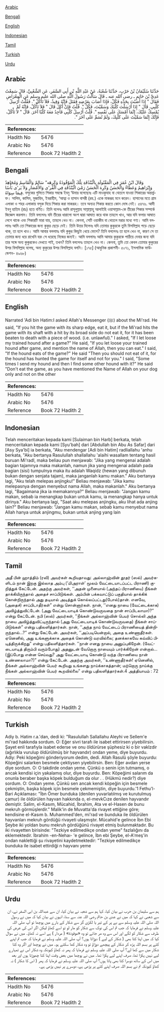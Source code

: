[Arabic](#arabic)

[Bengali](#bengali)

[English](#english)

[Indonesian](#indonesian)

[Tamil](#tamil)

[Turkish](#turkish)

[Urdu](#urdu)

## Arabic


<div dir="rtl" lang="ar" style={{fontSize:'larger',backgroundColor:'#f8f9fa',padding:20}}>
حَدَّثَنَا سُلَيْمَانُ بْنُ حَرْبٍ، حَدَّثَنَا شُعْبَةُ، عَنْ عَبْدِ اللَّهِ بْنِ أَبِي السَّفَرِ، عَنِ الشَّعْبِيِّ، قَالَ سَمِعْتُ عَدِيَّ بْنَ حَاتِمٍ ـ رضى الله عنه ـ قَالَ سَأَلْتُ رَسُولَ اللَّهِ صلى الله عليه وسلم عَنِ الْمِعْرَاضِ فَقَالَ ‏"‏ إِذَا أَصَبْتَ بِحَدِّهِ فَكُلْ، فَإِذَا أَصَابَ بِعَرْضِهِ فَقَتَلَ فَإِنَّهُ وَقِيذٌ، فَلاَ تَأْكُلْ ‏"‏‏.‏ فَقُلْتُ أُرْسِلُ كَلْبِي‏.‏ قَالَ ‏"‏ إِذَا أَرْسَلْتَ كَلْبَكَ وَسَمَّيْتَ، فَكُلْ ‏"‏‏.‏ قُلْتُ فَإِنْ أَكَلَ قَالَ ‏"‏ فَلاَ تَأْكُلْ، فَإِنَّهُ لَمْ يُمْسِكْ عَلَيْكَ، إِنَّمَا أَمْسَكَ عَلَى نَفْسِهِ ‏"‏‏.‏ قُلْتُ أُرْسِلُ كَلْبِي فَأَجِدُ مَعَهُ كَلْبًا آخَرَ‏.‏ قَالَ ‏"‏ لاَ تَأْكُلْ، فَإِنَّكَ إِنَّمَا سَمَّيْتَ عَلَى كَلْبِكَ، وَلَمْ تُسَمِّ عَلَى آخَرَ ‏"‏‏.‏
</div>
<div style={{backgroundColor:'#f8f9fa',padding:20, marginBottom: 10}}><table> <thead> <tr> <th>References:</th> <th></th> </tr> </thead> <tbody><tr><td>Hadith No</td><td>5476</td></tr><tr><td>Arabic No</td><td>5476</td></tr><tr><td>Reference</td><td>Book 72 Hadith 2</td></tr></tbody></table></div>

## Bengali


<div dir="ltr" lang="bn" style={{fontSize:'larger',backgroundColor:'#f8f9fa',padding:20}}>
وَقَالَ ابْنُ عُمَرَ فِي الْمَقْتُولَةِ بِالْبُنْدُقَةِ تِلْكَ الْمَوْقُوذَةُ وَكَرِهَه“ سَالِمٌ وَالْقَاسِمُ وَمُجَاهِدٌ وَإِبْرَاهِيمُ وَعَطَاءٌ وَالْحَسَنُ وَكَرِهَ الْحَسَنُ رَمْيَ الْبُنْدُقَةِ فِي الْقُر‘ى وَالأَمْصَارِ وَلاَ يَر‘ى بَأْسًا فِيمَا سِوَاهُ. বন্দুকের গুলিতে শিকার সম্বন্ধে ইবনু ‘উমার বলেছেনঃ এটি মাওকুযাহ বা থেতলে যাওয়া শিকারের অন্তর্ভুক্ত। সালিম, কাসিম, মুজাহিদ, ইবরাহীম, ‘আত্বা ও হাসান বাসরী (রহ.) একে মাকরূহ মনে করেন। হাসানের মতে গ্রাম এলাকা ও শহর এলাকায় বন্দুক দিয়ে শিকার করা মাকরূহ। তবে অন্যত্র শিকার করতে কোন দোষ নেই। ৫৪৭৬. আদী ইবনু হাতিম (রাঃ) হতে বর্ণিত। তিনি বলেনঃ আমি রাসূলুল্লাহ সাল্লাল্লাহু আলাইহি ওয়াসাল্লাম-কে তীরের শিকার সম্পর্কে জিজ্ঞেস করলাম। তিনি বললেনঃ যদি তীরের ধারালো অংশ দ্বারা আঘাত করে থাক তাহলে খাও, আর যদি ফলার আঘাত লেগে থাকে এবং শিকারটি মারা যায়, তাহলে খেও না। কেননা, সেটি ওয়াকীয বা থেতলে মরার মধ্যে গণ্য। আমি বললামঃ আমি তো শিকারের জন্য কুকুর ছেড়ে দেই। তিনি উত্তর দিলেনঃ যদি তোমার কুকুরকে তুমি বিসমিল্লাহ পড়ে ছেড়ে থাক, তা হলে খাও। আমি আবার বললামঃ যদি কুকুর কিছুটা খেয়ে ফেলে? তিনি বললেনঃ তা হলে খেও না, কারণ সে তা তোমার জন্য ধরে রাখেনি বরং সে ধরেছে নিজের জন্যই। আমি বললামঃ আমি আমার কুকুরকে পাঠিয়ে দেবার জন্য যদি তার সঙ্গে অন্য কুকুরকেও দেখতে পাই, তখন? তিনি বললেনঃ তাহলে খেও না। কেননা, তুমি তো কেবল তোমার কুকুরের উপর বিসমিল্লাহ বলেছ, অন্য কুকুরের উপর বিসমিল্লাহ বলনি। [১৭৫] (আধুনিক প্রকাশনী- ৫০৭১, ইসলামিক ফাউন্ডেশন- ৪৯৬৮)
</div>
<div style={{backgroundColor:'#f8f9fa',padding:20, marginBottom: 10}}><table> <thead> <tr> <th>References:</th> <th></th> </tr> </thead> <tbody><tr><td>Hadith No</td><td>5476</td></tr><tr><td>Arabic No</td><td>5476</td></tr><tr><td>Reference</td><td>Book 72 Hadith 2</td></tr></tbody></table></div>

## English


<div dir="ltr" lang="en" style={{fontSize:'larger',backgroundColor:'#f8f9fa',padding:20}}>
Narrated 'Adi bin Hatim:I asked Allah's Messenger (ﷺ) about the Mi'rad. He said, "If you hit the game with its sharp edge, eat it, but if the Mi'rad hits the game with its shaft with a hit by its broad side do not eat it, for it has been beaten to death with a piece of wood. (i.e. unlawful)." I asked, "If I let loose my trained hound after a game?" He said, "If you let loose your trained hound after game, and mention the name of Allah, then you can eat." I said, "If the hound eats of the game?" He said "Then you should not eat of it, for the hound has hunted the game for itself and not for you." I said, "Some times I send my hound and then I find some other hound with it?" He said "Don't eat the game, as you have mentioned the Name of Allah on your dog only and not on the other
</div>
<div style={{backgroundColor:'#f8f9fa',padding:20, marginBottom: 10}}><table> <thead> <tr> <th>References:</th> <th></th> </tr> </thead> <tbody><tr><td>Hadith No</td><td>5476</td></tr><tr><td>Arabic No</td><td>5476</td></tr><tr><td>Reference</td><td>Book 72 Hadith 2</td></tr></tbody></table></div>

## Indonesian


<div dir="ltr" lang="id" style={{fontSize:'larger',backgroundColor:'#f8f9fa',padding:20}}>
Telah menceritakan kepada kami [Sulaiman bin Harb] berkata, telah menceritakan kepada kami [Syu'bah] dari [Abdullah bin Abu As Safar] dari [Asy Sya'bi] ia berkata, "Aku mendengar [Adi bin Hatim] radliallahu 'anhu berkata, "Aku bertanya Rasulullah shallallahu 'alaihi wasallam tentang hasil buruan Mi'radl, maka beliau pun menjawab: "Jika yang mengenai adalah bagian tajamnya maka makanlah, namun jika yang mengenai adalah pada bagian (sisi) tumpulnya maka itu adalah Waqidz (hewan yang dibunuh bukan dengan senjata tajam), maka janganlah kamu makan." Aku bertanya lagi, "Aku telah melepas anjingku!" Beliau menjawab: "Jika kamu melepasnya dengan menyebut nama Allah, maka makanlah." Aku bertanya lagi, "Bagaimana jika ia memakannya?" Beliau menjawab: "Jangan kamu makan, sebab ia menangkap bukan untuk kamu, ia menangkap hanya untuk dirinya." Aku bertanya lagi, "Saat aku melepas anjingku, aku lihat ada anjing lain?" Beliau menjawab: "Jangan kamu makan, sebab kamu menyebut nama Allah hanya untuk anjingmu, bukan untuk anjing yang lain
</div>
<div style={{backgroundColor:'#f8f9fa',padding:20, marginBottom: 10}}><table> <thead> <tr> <th>References:</th> <th></th> </tr> </thead> <tbody><tr><td>Hadith No</td><td>5476</td></tr><tr><td>Arabic No</td><td>5476</td></tr><tr><td>Reference</td><td>Book 72 Hadith 2</td></tr></tbody></table></div>

## Tamil


<div dir="ltr" lang="ta" style={{fontSize:'larger',backgroundColor:'#f8f9fa',padding:20}}>
அதீ பின் ஹாத்திம் (ரலி) அவர்கள் கூறியதாவது: அல்லாஹ்வின் தூதர் (ஸல்) அவர்களிடம் நான் இறகு இல்லாத அம்பு (‘மிஅராள்’ மூலம் வேட்டையாடப்பட்ட பிராணி) குறித்துக் கேட்டேன். அதற்கு அவர்கள், ‘‘அதன் முனையால் (அந்தப் பிராணியை) நீங்கள் தாக்கியிருந்தால் அதைச் சாப்பிடுங்கள். அம்பின் பக்கவாட்டுப் பகுதியால் தாக்கிக் கொன்றிருந்தால் அது தடியால் அடித்துக் கொல்லப்பட்டது(போல்)தான். எனவே, (அதைச்) சாப்பிடாதீர்கள்” என்று சொன்னார்கள். நான், ‘‘எனது நாயை (வேட்டைக்காக) அவிழ்த்துவிட்டேன். (அது வேட்டையாடிக் கொண்டுவருவதை நான் சாப்பிடலாமா)?” என்று கேட்டேன். நபி (ஸல்) அவர்கள், ‘‘நீங்கள் அல்லாஹ்வின் பெயர் சொல்லி அந்த நாயை அவிழ்த்துவிட்டிருந்தால் (அது வேட்டையாடிக் கொண்டுவருவதை) நீங்கள் சாப்பிடுங்கள்” என்று பதிலளித்தார்கள். நான், ‘‘அந்த நாய் வேட்டைப் பிராணியைத் தின்றிருந்தால்...?” என்று கேட்டேன். அவர்கள், ‘‘அப்படியென்றால், அதை உண்ணாதீர்கள். ஏனெனில், அது உங்களுக்காக அதைக் கொண்டு வரவில்லை; தனக்காகவே கவ்விப் பிடித்திருக்கிறது” என்று பதிலளித்தார்கள். ‘‘நான் எனது நாயை அனுப்புகிறேன். (வேட்டையாடித் திரும்பி வரும்போது) அதனுடன் வேறொரு நாயையும் பார்க்கிறேன் என்றால்... (இப்போது என்ன செய்வது? அது வேட்டையாடி கொண்டு வந்த பிராணியை நான் உண்ணலாமா?)” என்று கேட்டேன். அதற்கு அவர்கள், ‘‘உண்ணாதீர்கள்! ஏனெனில், நீங்கள் அல்லாஹ்வின் பெயர் கூறியது உங்களது நாய்க்காகத்தான்; மற்றொரு நாய்க்கு நீங்கள் அல்லாஹ்வின் பெயர் கூறவில்லை” என்று பதிலளித்தார்கள்.4 அத்தியாயம் : 72
</div>
<div style={{backgroundColor:'#f8f9fa',padding:20, marginBottom: 10}}><table> <thead> <tr> <th>References:</th> <th></th> </tr> </thead> <tbody><tr><td>Hadith No</td><td>5476</td></tr><tr><td>Arabic No</td><td>5476</td></tr><tr><td>Reference</td><td>Book 72 Hadith 2</td></tr></tbody></table></div>

## Turkish


<div dir="ltr" lang="tr" style={{fontSize:'larger',backgroundColor:'#f8f9fa',padding:20}}>
Adiy b. Hatim r.a.'dan, dedi ki: "Rasulullah Sallallahu Aleyhi ve Sellem'e mi'rad hakkında sordum. O: Eğer sivri tarafı ile isabet ettirirsen yiyebilirsin. Şayet enli tarafıyla isabet ederse ve onu öldürürse şüphesiz ki o bir vaklzdir (ağırlıkla vurulup öldürülmüş bir hayvandır) ondan yeme, diye buyurdu. Adiy: Peki köpeğimi gönderiyorum dedim, dedi. Allah Rasulü şöyle buyurdu: Köpeğini salarken besmele çektiysen yiyebilirsin. Ben: Eğer avdan yerse diye sordum. O: O takdirde ondan yeme. Çünkü o senin için tutmamış, o ancak kendisi için yakalamış olur, diye buyurdu. Ben: Köpeğimi salarım da onunla beraber başka köpek bulduğum da olur . . (Hükmü nedir?) diye sordum. O: Ondan yeme. Çünkü sen ancak kendi köpeğin için besmele çekmiştin, başka köpek için besmele çekmemiştin, diye buyurdu.'1 Fethu'l-Bari Açıklaması: "İbn Ömer bunduka (denilen yuvarlatılmış ve kurutulmuş çamur) ile öldürülen hayvan hakkında o, el-mevkCıze denilen hayvandır demiştir. Salim, el-Kasım, Mücahid, İbrahim, Ata ve el-Hasen de bunu mekruh görmüşlerdir." Malik'in de Muvatta'da rivayet ettiğine göre; kendisine el-Kasım b. Muhammed'den, mi'rad ve bunduka ile öldürülen hayvanları mekruh gördüğü rivayeti ulaşmıştır. Mücahid'e gelince İbn Ebi Şeybe iki yoldan bunu mekruh gördüğünü rivayet etmiş bulunmaktadır. Bu iki rivayetten birisinde: "Tezkiye edilmedikçe ondan yeme" fazlalığını da eklemektedir. İbrahim -en-Nehaı- 'e gelince, İbn ebi Şeybe, el-A'meş'in ondan naklettiği şu rivayetini kaydetmektedir: "Tezkiye edilmedikçe bunduka ile isabet ettirdiği n hayvanı yeme
</div>
<div style={{backgroundColor:'#f8f9fa',padding:20, marginBottom: 10}}><table> <thead> <tr> <th>References:</th> <th></th> </tr> </thead> <tbody><tr><td>Hadith No</td><td>5476</td></tr><tr><td>Arabic No</td><td>5476</td></tr><tr><td>Reference</td><td>Book 72 Hadith 2</td></tr></tbody></table></div>

## Urdu


<div dir="rtl" lang="ur" style={{fontSize:'larger',backgroundColor:'#f8f9fa',padding:20}}>
ہم سے سلیمان بن حرب نے بیان کیا، کہا ہم سے شعبہ نے بیان کیا، ان سے عبداللہ بن ابی السفر نے، ان سے شعبی نے کہا کہ میں نے عدی بن حاتم رضی اللہ عنہ سے سنا، انہوں نے بیان کیا کہ میں نے رسول اللہ صلی اللہ علیہ وسلم سے بے پر کے تیر یا لکڑی گز سے شکار کے بارے میں پوچھا تو آپ صلی اللہ علیہ وسلم نے فرمایا کہ جب تم اس کی نوک سے شکار کو مار لو تو اسے کھاؤ لیکن اگر اس کی عرض کی طرف سے شکار کو لگے اور اس سے وہ مر جائے تو وہ «موقوذة‏» ( مردار ) ہے اسے نہ کھاؤ۔ میں نے سوال کیا کہ میں اپنا کتا بھی ( شکار کے لیے ) دوڑاتا ہوں؟ آپ صلی اللہ علیہ وسلم نے فرمایا کہ جب تم اپنے کتے پر بسم اللہ پڑھ کر شکار کے پیچھے دوڑاؤ تو وہ شکار کھا سکتے ہو۔ میں نے پوچھا اور اگر وہ کتا شکار میں سے کھا لے؟ آپ صلی اللہ علیہ وسلم نے فرمایا کہ پھر نہ کھاؤ کیونکہ وہ شکار اس نے تمہارے لیے نہیں پکڑا تھا، صرف اپنے لیے پکڑا تھا۔ میں نے پوچھا میں بعض وقت اپنا کتا چھوڑتا ہوں اور بعد میں اس کے ساتھ دوسرا کتا بھی پاتا ہوں؟ آپ صلی اللہ علیہ وسلم نے فرمایا کہ پھر ( اس کا شکار ) نہ کھاؤ کیونکہ تم نے بسم اللہ صرف اپنے کتے پر پڑھی ہے، دوسرے پر نہیں پڑھی ہے۔
</div>
<div style={{backgroundColor:'#f8f9fa',padding:20, marginBottom: 10}}><table> <thead> <tr> <th>References:</th> <th></th> </tr> </thead> <tbody><tr><td>Hadith No</td><td>5476</td></tr><tr><td>Arabic No</td><td>5476</td></tr><tr><td>Reference</td><td>Book 72 Hadith 2</td></tr></tbody></table></div>